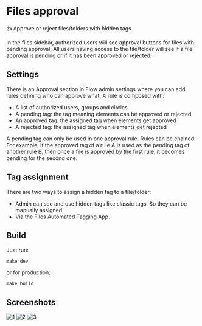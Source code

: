 # Files approval

👍 Approve or reject files/folders with hidden tags.

In the files sidebar, authorized users will see approval buttons for files with pending approval.
All users having access to the file/folder will see if a file approval is pending or if it has been approved or rejected.

## Settings

There is an Approval section in Flow admin settings where you can add rules defining who can approve what.
A rule is composed with:
* A list of authorized users, groups and circles
* A pending tag: the tag meaning elements can be approved or rejected
* An approved tag: the assigned tag when elements get approved
* A rejected tag: the assigned tag when elements get rejected

A pending tag can only be used in one approval rule.
Rules can be chained. For example, if the approved tag of a rule A is used as the pending tag of another rule B,
then once a file is approved by the first rule, it becomes pending for the second one.

## Tag assignment

There are two ways to assign a hidden tag to a file/folder:

* Admin can see and use hidden tags like classic tags. So they can be manually assigned.
* Via the Files Automated Tagging App.

## Build

Just run:
```
make dev
```
or for production:
```
make build
```

## Screenshots

![1](https://github.com/eneiluj/approval/raw/master/img/screenshot_1.jpg)
![2](https://github.com/eneiluj/approval/raw/master/img/screenshot_2.jpg)
![3](https://github.com/eneiluj/approval/raw/master/img/screenshot_3.jpg)